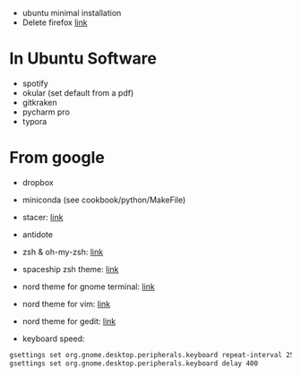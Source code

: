 - ubuntu minimal installation
- Delete firefox [link](https://askubuntu.com/questions/16758/removing-firefox-in-ubuntu-with-all-add-ons-like-it-never-existed)

# In Ubuntu Software
- spotify
- okular (set default from a pdf)
- gitkraken
- pycharm pro
- typora

# From google
- dropbox
- miniconda (see cookbook/python/MakeFile)
- stacer: [link](https://github.com/oguzhaninan/Stacer)
- antidote
- zsh & oh-my-zsh: [link](https://medium.com/wearetheledger/oh-my-zsh-made-for-cli-lovers-installation-guide-3131ca5491fb)
- spaceship zsh theme: [link](https://github.com/denysdovhan/spaceship-prompt)
- nord theme for gnome terminal: [link](https://github.com/arcticicestudio/nord-gnome-terminal)
- nord theme for vim: [link](https://github.com/arcticicestudio/nord-vim)
- nord theme for gedit: [link](https://github.com/arcticicestudio/nord-gedit)

- keyboard speed:

```bash
gsettings set org.gnome.desktop.peripherals.keyboard repeat-interval 25
gsettings set org.gnome.desktop.peripherals.keyboard delay 400
```
